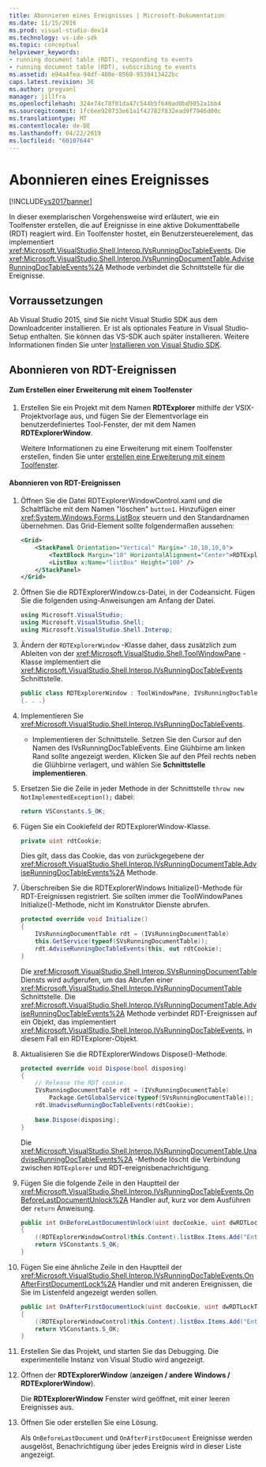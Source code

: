 ```yaml
---
title: Abonnieren eines Ereignisses | Microsoft-Dokumentation
ms.date: 11/15/2016
ms.prod: visual-studio-dev14
ms.technology: vs-ide-sdk
ms.topic: conceptual
helpviewer_keywords:
- running document table (RDT), responding to events
- running document table (RDT), subscribing to events
ms.assetid: e94a4fea-94df-488e-8560-9538413422bc
caps.latest.revision: 36
ms.author: gregvanl
manager: jillfra
ms.openlocfilehash: 324e74c78f01da47c544b5f640ad0bd9052a1bb4
ms.sourcegitcommit: 1fc6ee928733e61a1f42782f832ead9f7946d00c
ms.translationtype: MT
ms.contentlocale: de-DE
ms.lasthandoff: 04/22/2019
ms.locfileid: "60107644"
---
```

# <a name="subscribing-to-an-event"></a>Abonnieren eines Ereignisses
[!INCLUDE[vs2017banner](../includes/vs2017banner.md)]

In dieser exemplarischen Vorgehensweise wird erläutert, wie ein Toolfenster erstellen, die auf Ereignisse in eine aktive Dokumenttabelle (RDT) reagiert wird. Ein Toolfenster hostet, ein Benutzersteuerelement, das implementiert <xref:Microsoft.VisualStudio.Shell.Interop.IVsRunningDocTableEvents>. Die <xref:Microsoft.VisualStudio.Shell.Interop.IVsRunningDocumentTable.AdviseRunningDocTableEvents%2A> Methode verbindet die Schnittstelle für die Ereignisse.  
  
## <a name="prerequisites"></a>Vorraussetzungen  
 Ab Visual Studio 2015, sind Sie nicht Visual Studio SDK aus dem Downloadcenter installieren. Er ist als optionales Feature in Visual Studio-Setup enthalten. Sie können das VS-SDK auch später installieren. Weitere Informationen finden Sie unter [Installieren von Visual Studio SDK](../extensibility/installing-the-visual-studio-sdk.md).  
  
## <a name="subscribing-to-rdt-events"></a>Abonnieren von RDT-Ereignissen  
  
#### <a name="to-create-an-extension-with-a-tool-window"></a>Zum Erstellen einer Erweiterung mit einem Toolfenster  
  
1. Erstellen Sie ein Projekt mit dem Namen **RDTExplorer** mithilfe der VSIX-Projektvorlage aus, und fügen Sie der Elementvorlage ein benutzerdefiniertes Tool-Fenster, der mit dem Namen **RDTExplorerWindow**.  
  
     Weitere Informationen zu eine Erweiterung mit einem Toolfenster erstellen, finden Sie unter [erstellen eine Erweiterung mit einem Toolfenster](../extensibility/creating-an-extension-with-a-tool-window.md).  
  
#### <a name="to-subscribe-to-rdt-events"></a>Abonnieren von RDT-Ereignissen  
  
1. Öffnen Sie die Datei RDTExplorerWindowControl.xaml und die Schaltfläche mit dem Namen "löschen" `button1`. Hinzufügen einer <xref:System.Windows.Forms.ListBox> steuern und den Standardnamen übernehmen. Das Grid-Element sollte folgendermaßen aussehen:  
  
    ```xml  
    <Grid>  
        <StackPanel Orientation="Vertical" Margin="-10,10,10,0">  
            <TextBlock Margin="10" HorizontalAlignment="Center">RDTExplorerWindow</TextBlock>  
            <ListBox x:Name="listBox" Height="100" />  
        </StackPanel>  
    </Grid>  
    ```  
  
2. Öffnen Sie die RDTExplorerWindow.cs-Datei, in der Codeansicht. Fügen Sie die folgenden using-Anweisungen am Anfang der Datei.  
  
    ```csharp  
    using Microsoft.VisualStudio;  
    using Microsoft.VisualStudio.Shell;  
    using Microsoft.VisualStudio.Shell.Interop;  
    ```  
  
3. Ändern der `RDTExplorerWindow` -Klasse daher, dass zusätzlich zum Ableiten von der <xref:Microsoft.VisualStudio.Shell.ToolWindowPane> -Klasse implementiert die <xref:Microsoft.VisualStudio.Shell.Interop.IVsRunningDocTableEvents> Schnittstelle.  
  
    ```csharp  
    public class RDTExplorerWindow : ToolWindowPane, IVsRunningDocTableEvents  
    {. . .}  
    ```  
  
4. Implementieren Sie <xref:Microsoft.VisualStudio.Shell.Interop.IVsRunningDocTableEvents>.  
  
    - Implementieren der Schnittstelle. Setzen Sie den Cursor auf den Namen des IVsRunningDocTableEvents. Eine Glühbirne am linken Rand sollte angezeigt werden. Klicken Sie auf den Pfeil rechts neben die Glühbirne verlagert, und wählen Sie **Schnittstelle implementieren**.  
  
5. Ersetzen Sie die Zeile in jeder Methode in der Schnittstelle `throw new NotImplementedException();` dabei:  
  
    ```csharp  
    return VSConstants.S_OK;  
    ```  
  
6. Fügen Sie ein Cookiefeld der RDTExplorerWindow-Klasse.  
  
    ```csharp  
    private uint rdtCookie;   
    ```  
  
     Dies gilt, dass das Cookie, das von zurückgegebene der <xref:Microsoft.VisualStudio.Shell.Interop.IVsRunningDocumentTable.AdviseRunningDocTableEvents%2A> Methode.  
  
7. Überschreiben Sie die RDTExplorerWindows Initialize()-Methode für RDT-Ereignissen registriert. Sie sollten immer die ToolWindowPanes Initialize()-Methode, nicht im Konstruktor Dienste abrufen.  
  
    ```csharp  
    protected override void Initialize()  
    {  
        IVsRunningDocumentTable rdt = (IVsRunningDocumentTable)  
        this.GetService(typeof(SVsRunningDocumentTable));  
        rdt.AdviseRunningDocTableEvents(this, out rdtCookie);  
    }  
    ```  
  
     Die <xref:Microsoft.VisualStudio.Shell.Interop.SVsRunningDocumentTable> Diensts wird aufgerufen, um das Abrufen einer <xref:Microsoft.VisualStudio.Shell.Interop.IVsRunningDocumentTable> Schnittstelle. Die <xref:Microsoft.VisualStudio.Shell.Interop.IVsRunningDocumentTable.AdviseRunningDocTableEvents%2A> Methode verbindet RDT-Ereignissen auf ein Objekt, das implementiert <xref:Microsoft.VisualStudio.Shell.Interop.IVsRunningDocTableEvents>, in diesem Fall ein RDTExplorer-Objekt.  
  
8. Aktualisieren Sie die RDTExplorerWindows Dispose()-Methode.  
  
    ```csharp  
    protected override void Dispose(bool disposing)  
    {  
        // Release the RDT cookie.  
        IVsRunningDocumentTable rdt = (IVsRunningDocumentTable)  
            Package.GetGlobalService(typeof(SVsRunningDocumentTable));  
        rdt.UnadviseRunningDocTableEvents(rdtCookie);  
  
        base.Dispose(disposing);  
    }  
    ```  
  
     Die <xref:Microsoft.VisualStudio.Shell.Interop.IVsRunningDocumentTable.UnadviseRunningDocTableEvents%2A> -Methode löscht die Verbindung zwischen `RDTExplorer` und RDT-ereignisbenachrichtigung.  
  
9. Fügen Sie die folgende Zeile in den Hauptteil der <xref:Microsoft.VisualStudio.Shell.Interop.IVsRunningDocTableEvents.OnBeforeLastDocumentUnlock%2A> Handler auf, kurz vor dem Ausführen der `return` Anweisung.  
  
    ```csharp  
    public int OnBeforeLastDocumentUnlock(uint docCookie, uint dwRDTLockType, uint dwReadLocksRemaining, uint dwEditLocksRemaining)  
    {  
        ((RDTExplorerWindowControl)this.Content).listBox.Items.Add("Entering OnBeforeLastDocumentUnlock");  
        return VSConstants.S_OK;  
    }  
    ```  
  
10. Fügen Sie eine ähnliche Zeile in den Hauptteil der <xref:Microsoft.VisualStudio.Shell.Interop.IVsRunningDocTableEvents.OnAfterFirstDocumentLock%2A> Handler und mit anderen Ereignissen, die Sie im Listenfeld angezeigt werden sollen.  
  
    ```csharp  
    public int OnAfterFirstDocumentLock(uint docCookie, uint dwRDTLockType, uint dwReadLocksRemaining, uint dwEditLocksRemaining)  
    {  
        ((RDTExplorerWindowControl)this.Content).listBox.Items.Add("Entering OnAfterFirstDocumentLock");  
        return VSConstants.S_OK;  
    }  
    ```  
  
11. Erstellen Sie das Projekt, und starten Sie das Debugging. Die experimentelle Instanz von Visual Studio wird angezeigt.  
  
12. Öffnen der **RDTExplorerWindow** (**anzeigen / andere Windows / RDTExplorerWindow**).  
  
     Die **RDTExplorerWindow** Fenster wird geöffnet, mit einer leeren Ereignisses aus.  
  
13. Öffnen Sie oder erstellen Sie eine Lösung.  
  
     Als `OnBeforeLastDocument` und `OnAfterFirstDocument` Ereignisse werden ausgelöst, Benachrichtigung über jedes Ereignis wird in dieser Liste angezeigt.
